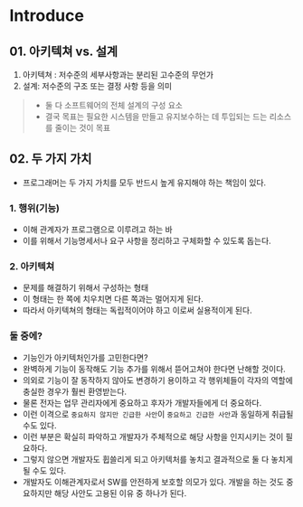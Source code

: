 # Introduce
## 01. 아키텍쳐 vs. 설계
1. 아키텍쳐 : 저수준의 세부사항과는 분리된 고수준의 무언가
2. 설계: 저수준의 구조 또는 결정 사항 등을 의미
> - 둘 다 소프트웨어의 전체 설계의 구성 요소
> - 결국 목표는 필요한 시스템을 만들고 유지보수하는 데 투입되는 드는 리소스를 줄이는 것이 목표

## 02. 두 가지 가치
- 프로그래머는 두 가지 가치를 모두 반드시 높게 유지해야 하는 책임이 있다.
### 1. 행위(기능)
- 이해 관계자가 프로그램으로 이루려고 하는 바
- 이를 위해서 기능명세서나 요구 사항을 정리하고 구체화할 수 있도록 돕는다.

### 2. 아키텍쳐
- 문제를 해결하기 위해서 구성하는 형태
- 이 형태는 한 쪽에 치우치면 다른 쪽과는 멀어지게 된다.
- 따라서 아키텍쳐의 형태는 독립적이어야 하고 이로써 실용적이게 된다.

### 둘 중에?
- 기능인가 아키텍처인가를 고민한다면?
- 완벽하게 기능이 동작해도 기능 추가를 위해서 뜯어고쳐야 한다면 난해할 것이다.
- 의외로 기능이 잘 동작하지 않아도 변경하기 용이하고 각 행위체들이 각자의 역할에 충실한 경우가 훨씬 환영받는다.
- 물론 전자는 업무 관리자에게 중요하고 후자가 개발자들에게 더 중요하다.
- 이런 이격으로 `중요하지 않지만 긴급한 사안`이 `중요하고 긴급한 사안`과 동일하게 취급될 수도 있다.
- 이런 부분은 확실히 파악하고 개발자가 주체적으로 해당 사항을 인지시키는 것이 필요하다.
- 그렇지 않으면 개발자도 휩쓸리게 되고 아키텍처를 놓치고 결과적으로 둘 다 놓치게 될 수도 있다.
- 개발자도 이해관계자로서 SW를 안전하게 보호할 의모가 있다. 개발을 하는 것도 중요하지만 해당 사안도 고용된 이유 중 하나가 된다.